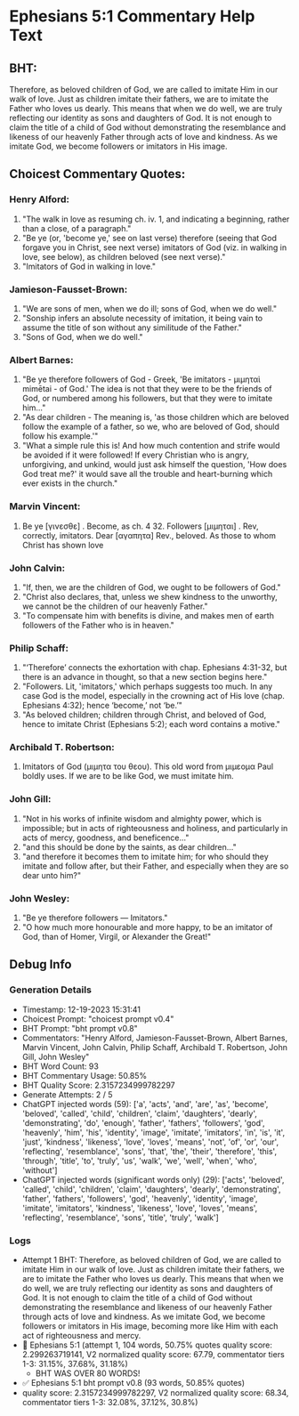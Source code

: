 # Ephesians 5:1 Commentary Help Text

## BHT:
Therefore, as beloved children of God, we are called to imitate Him in our walk of love. Just as children imitate their fathers, we are to imitate the Father who loves us dearly. This means that when we do well, we are truly reflecting our identity as sons and daughters of God. It is not enough to claim the title of a child of God without demonstrating the resemblance and likeness of our heavenly Father through acts of love and kindness. As we imitate God, we become followers or imitators in His image.

## Choicest Commentary Quotes:
### Henry Alford:
1. "The walk in love as resuming ch. iv. 1, and indicating a beginning, rather than a close, of a paragraph."
2. "Be ye (or, 'become ye,' see on last verse) therefore (seeing that God forgave you in Christ, see next verse) imitators of God (viz. in walking in love, see below), as children beloved (see next verse)."
3. "Imitators of God in walking in love."

### Jamieson-Fausset-Brown:
1. "We are sons of men, when we do ill; sons of God, when we do well."
2. "Sonship infers an absolute necessity of imitation, it being vain to assume the title of son without any similitude of the Father."
3. "Sons of God, when we do well."

### Albert Barnes:
1. "Be ye therefore followers of God - Greek, 'Be imitators - μιμηταὶ mimētai - of God.' The idea is not that they were to be the friends of God, or numbered among his followers, but that they were to imitate him..."
2. "As dear children - The meaning is, 'as those children which are beloved follow the example of a father, so we, who are beloved of God, should follow his example.'"
3. "What a simple rule this is! And how much contention and strife would be avoided if it were followed! If every Christian who is angry, unforgiving, and unkind, would just ask himself the question, 'How does God treat me?' it would save all the trouble and heart-burning which ever exists in the church."

### Marvin Vincent:
1. Be ye [γινεσθε] . Become, as ch. 4 32. 
Followers [μιμηται] . Rev, correctly, imitators. 
Dear [αγαπητα] Rev., beloved. As those to whom Christ has shown love


### John Calvin:
1. "If, then, we are the children of God, we ought to be followers of God."
2. "Christ also declares, that, unless we shew kindness to the unworthy, we cannot be the children of our heavenly Father."
3. "To compensate him with benefits is divine, and makes men of earth followers of the Father who is in heaven."

### Philip Schaff:
1. "‘Therefore’ connects the exhortation with chap. Ephesians 4:31-32, but there is an advance in thought, so that a new section begins here."
2. "Followers. Lit, 'imitators,' which perhaps suggests too much. In any case God is the model, especially in the crowning act of His love (chap. Ephesians 4:32); hence ‘become,’ not ‘be.’"
3. "As beloved children; children through Christ, and beloved of God, hence to imitate Christ (Ephesians 5:2); each word contains a motive."

### Archibald T. Robertson:
1.  Imitators of God (μιμητα του θεου). This old word from μιμεομα Paul boldly uses. If we are to be like God, we must imitate him. 


### John Gill:
1. "Not in his works of infinite wisdom and almighty power, which is impossible; but in acts of righteousness and holiness, and particularly in acts of mercy, goodness, and beneficence..." 
2. "and this should be done by the saints, as dear children..." 
3. "and therefore it becomes them to imitate him; for who should they imitate and follow after, but their Father, and especially when they are so dear unto him?"

### John Wesley:
1. "Be ye therefore followers — Imitators."
2. "O how much more honourable and more happy, to be an imitator of God, than of Homer, Virgil, or Alexander the Great!"


## Debug Info
### Generation Details
- Timestamp: 12-19-2023 15:31:41
- Choicest Prompt: "choicest prompt v0.4"
- BHT Prompt: "bht prompt v0.8"
- Commentators: "Henry Alford, Jamieson-Fausset-Brown, Albert Barnes, Marvin Vincent, John Calvin, Philip Schaff, Archibald T. Robertson, John Gill, John Wesley"
- BHT Word Count: 93
- BHT Commentary Usage: 50.85%
- BHT Quality Score: 2.3157234999782297
- Generate Attempts: 2 / 5
- ChatGPT injected words (59):
	['a', 'acts', 'and', 'are', 'as', 'become', 'beloved', 'called', 'child', 'children', 'claim', 'daughters', 'dearly', 'demonstrating', 'do', 'enough', 'father', 'fathers', 'followers', 'god', 'heavenly', 'him', 'his', 'identity', 'image', 'imitate', 'imitators', 'in', 'is', 'it', 'just', 'kindness', 'likeness', 'love', 'loves', 'means', 'not', 'of', 'or', 'our', 'reflecting', 'resemblance', 'sons', 'that', 'the', 'their', 'therefore', 'this', 'through', 'title', 'to', 'truly', 'us', 'walk', 'we', 'well', 'when', 'who', 'without']
- ChatGPT injected words (significant words only) (29):
	['acts', 'beloved', 'called', 'child', 'children', 'claim', 'daughters', 'dearly', 'demonstrating', 'father', 'fathers', 'followers', 'god', 'heavenly', 'identity', 'image', 'imitate', 'imitators', 'kindness', 'likeness', 'love', 'loves', 'means', 'reflecting', 'resemblance', 'sons', 'title', 'truly', 'walk']

### Logs
- Attempt 1 BHT: Therefore, as beloved children of God, we are called to imitate Him in our walk of love. Just as children imitate their fathers, we are to imitate the Father who loves us dearly. This means that when we do well, we are truly reflecting our identity as sons and daughters of God. It is not enough to claim the title of a child of God without demonstrating the resemblance and likeness of our heavenly Father through acts of love and kindness. As we imitate God, we become followers or imitators in His image, becoming more like Him with each act of righteousness and mercy.
- 🔄 Ephesians 5:1 (attempt 1, 104 words, 50.75% quotes quality score: 2.299263719141, V2 normalized quality score: 67.79, commentator tiers 1-3: 31.15%, 37.68%, 31.18%) 
	- BHT WAS OVER 80 WORDS!
- ✅ Ephesians 5:1 bht prompt v0.8 (93 words, 50.85% quotes)
- quality score: 2.3157234999782297, V2 normalized quality score: 68.34, commentator tiers 1-3: 32.08%, 37.12%, 30.8%)